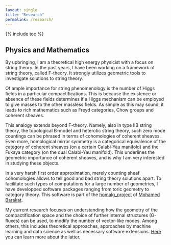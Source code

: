 ```yaml
---
layout: single
title: "Research"
permalink: /research/
---
```


{% include toc %}

## Physics and Mathematics

By upbringing, I am a theoretical high energy physicist with a focus on string theory. In the past years, I have been working on a framework of string theory, called F-theory. It strongly utilizes geometric tools to investigate solutions to string theory.

Of ample importance for string phenomenology is the number of Higgs fields in a particular compactifications. This is because the existence or absence of these fields determines if a Higgs mechanism can be employed to give masses to the other massless fields. As simple as this may sound, it leads to rich mathematics such as Freyd categories, Chow groups and coherent sheaves.

This analogy extends beyond F-theory. Namely, also in type IIB string theory, the topological B-model and heterotic string theory, such zero mode countings can be phrased in terms of cohomologies of coherent sheaves. Even more, homological mirror symmetry is a categorical equivalence of the category of coherent sheaves (on a certain Calabi-Yau manifold) and the Fukaya category (on the dual Calabi-Yau manifold). This underlines the geometric importance of coherent sheaves, and is why I am very interested in studying these objects.

In a very harsh first order approximation, merely counting sheaf cohomologies allows to tell good and bad string theory solutions apart. To facilitate such types of computations for a large number of geometries, I have developped software packages ranging from toric geometry to category theory. This software is part of the [homalg_project](https://github.com/homalg-project) of [Mohamed Barakat](https://github.com/mohamed-barakat).

My current research focuses on understanding how the geometry of the compactification space and the choice of further internal structures (G-fluxes) can be used, to modify the number of vector-like modes. Among others, this includes theoretical approaches, approaches by machine learning and data science as well as necessary software extensions. [Here](https://martinbies.github.io/software/) you can learn more about the latter.

